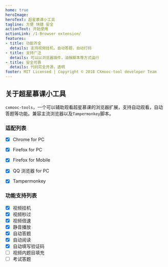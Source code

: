 ```yaml
---
home: true
heroImage: 
heroText: 超星慕课小工具
tagline: 方便 快捷 安全
actionText: 开始使用
actionLink: /1-Browser extension/
features:
- title: 功能齐全
  details: 支持视频挂机，自动答题，自动打码
- title: 支持广泛
  details: 可以以浏览器插件，油猴脚本等方式运行
- title: 安全可靠
  details: 代码完全开源，透明
footer: MIT Licensed | Copyright © 2018 CXmooc-tool developer Team
---
```


## 关于超星慕课小工具
`cxmooc-tools`，一个可以辅助观看超星慕课的浏览器扩展，支持自动观看，自动答题等功能。兼容主流浏览器以及`Tampermonkey`脚本。

### 适配列表
 * [x] Chrome for PC
 * [x] Firefox for PC
 * [x] Firefox for Mobile
 * [x] QQ 浏览器 for PC
 * [x] Tampermonkey


### 功能支持列表

* [x] 视频挂机
* [x] 视频秒过
* [x] 视频倍速
* [x] 静音播放
* [x] 自动答题
* [x] 自动阅读
* [x] 自动填写验证码
* [ ] 视频内题目填充
* [ ] 考试答题
